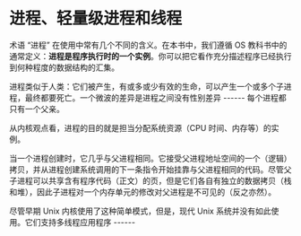 # 进程、轻量级进程和线程

术语 “进程” 在使用中常有几个不同的含义。在本书中，我们遵循 OS 教科书中的通常定义：**进程是程序执行时的一个实例**。你可以把它看作充分描述程序已经执行到何种程度的数据结构的汇集。

进程类似于人类：它们被产生，有或多或少有效的生命，可以产生一个或多个子进程，最终都要死亡。一个微波的差异是进程之间没有性别差异 ------ 每个进程都只有一个父亲。

从内核观点看，进程的目的就是担当分配系统资源（CPU 时间、内存等）的实例。

当一个进程创建时，它几乎与父进程相同。它接受父进程地址空间的一个（逻辑）拷贝，并从进程创建系统调用的下一条指令开始挂靠与父进程相同的代码。尽管父子进程可以共享含有程序代码（正文）的页，但是它们各自有独立的数据拷贝（栈和堆），因此子进程对一个内存单元的修改对父进程是不可见的（反之亦然）。

尽管早期  Unix 内核使用了这种简单模式，但是，现代 Unix 系统并没有如此使用。它们支持多线程应用程序 ------ 
